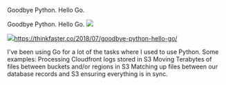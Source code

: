 Goodbye Python. Hello Go.

Goodbye Python. Hello Go.
![](../_resources/36c3486b1d24d8b384c0e49f29c3b7b9.png)

![](../_resources/4b599177ff0231dccdb95d0b3f7452d6.png)https://thinkfaster.co/2018/07/goodbye-python-hello-go/

I've been using Go for a lot of the tasks where I used to use Python. Some examples: Processing Cloudfront logs stored in S3 Moving Terabytes of files between buckets and/or regions in S3 Matching up files between our database records and S3 ensuring everything is in sync.